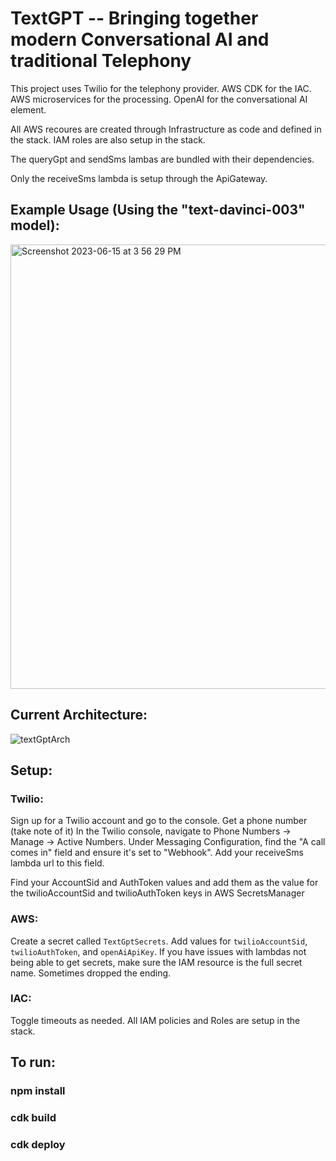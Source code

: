 # TextGPT -- Bringing together modern Conversational AI and traditional Telephony 

This project uses Twilio for the telephony provider. AWS CDK for the IAC. AWS microservices for the processing. OpenAI for the conversational AI element.

All AWS recoures are created through Infrastructure as code and defined in the stack. IAM roles are also setup in the stack.

The queryGpt and sendSms lambas are bundled with their dependencies. 

Only the receiveSms lambda is setup through the ApiGateway.

## Example Usage (Using the "text-davinci-003" model):
<img width="711" alt="Screenshot 2023-06-15 at 3 56 29 PM" src="https://github.com/c-bland/textGpt/assets/27901095/88c3a5ab-372c-4b25-a554-462aed4fa4b5">

## Current Architecture:

![textGptArch](https://github.com/c-bland/textGpt/assets/27901095/ddfa85dd-caa7-4e3c-8dc5-c164ac19e9ae)

## Setup:

### Twilio:
Sign up for a Twilio account and go to the console. 
Get a phone number (take note of it)
In the Twilio console, navigate to Phone Numbers -> Manage -> Active Numbers. 
Under Messaging Configuration, find the "A call comes in" field and ensure it's set to "Webhook".
Add your receiveSms lambda url to this field.

Find your AccountSid and AuthToken values and add them as the value for the twilioAccountSid and twilioAuthToken keys in AWS SecretsManager

### AWS:
Create a secret called `TextGptSecrets`. Add values for `twilioAccountSid`, `twilioAuthToken`, and `openAiApiKey`.
If you have issues with lambdas not being able to get secrets, make sure the IAM resource is the full secret name. Sometimes dropped the ending.

### IAC:
Toggle timeouts as needed. All IAM policies and Roles are setup in the stack.

## To run:

### npm install
### cdk build
### cdk deploy

